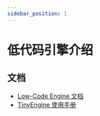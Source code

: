 ```yaml
---
sidebar_position: 1
---
```


# 低代码引擎介绍

## 文档

- [Low-Code Engine 文档](https://lowcode-engine.cn/site/docs/guide/quickStart/intro)
- [TinyEngine 使用手册](https://opentiny.design/tiny-engine#/help-center/course/engine)
